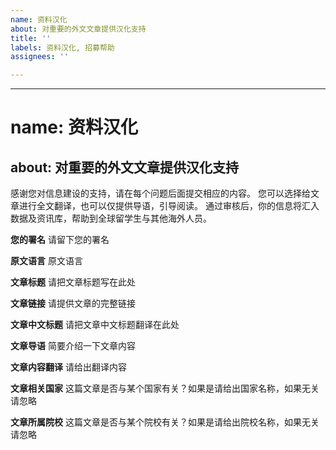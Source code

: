 ```yaml
---
name: 资料汉化
about: 对重要的外文文章提供汉化支持
title: ''
labels: 资料汉化, 招募帮助
assignees: ''

---
```


---
# name: 资料汉化
about: 对重要的外文文章提供汉化支持
---

感谢您对信息建设的支持，请在每个问题后面提交相应的内容。
您可以选择给文章进行全文翻译，也可以仅提供导语，引导阅读。
通过审核后，你的信息将汇入数据及资讯库，帮助到全球留学生与其他海外人员。

**您的署名**
请留下您的署名

**原文语言**
原文语言

**文章标题**
请把文章标题写在此处

**文章链接**
请提供文章的完整链接

**文章中文标题**
请把文章中文标题翻译在此处

**文章导语**
简要介绍一下文章内容

**文章内容翻译**
请给出翻译内容

**文章相关国家**
这篇文章是否与某个国家有关？如果是请给出国家名称，如果无关请忽略

**文章所属院校**
这篇文章是否与某个院校有关？如果是请给出院校名称，如果无关请忽略
